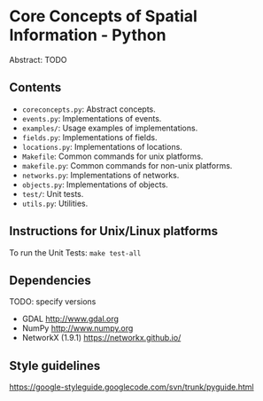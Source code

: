Core Concepts of Spatial Information - Python
=============================================

Abstract: TODO

Contents
----------------------

* `coreconcepts.py`: Abstract concepts.
* `events.py`: Implementations of events.
* `examples/`: Usage examples of implementations.
* `fields.py`: Implementations of fields.
* `locations.py`: Implementations of locations.
* `Makefile`: Common commands for unix platforms.
* `makefile.py`: Common commands for non-unix platforms.
* `networks.py`: Implementations of networks.
* `objects.py`: Implementations of objects.
* `test/`: Unit tests.
* `utils.py`: Utilities.

Instructions for Unix/Linux platforms
----------------------

To run the Unit Tests: `make test-all`

Dependencies
----------------------

TODO: specify versions

* GDAL <http://www.gdal.org>
* NumPy <http://www.numpy.org>
* NetworkX (1.9.1) <https://networkx.github.io/>

Style guidelines
----------------------
https://google-styleguide.googlecode.com/svn/trunk/pyguide.html
